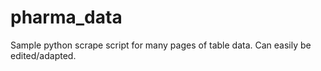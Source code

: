pharma_data
===========
Sample python scrape script for many pages of table data. Can easily be edited/adapted. 

